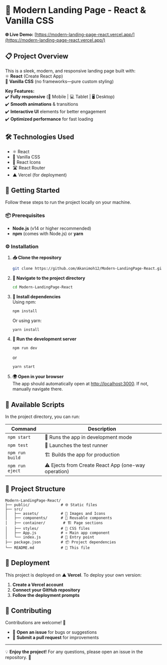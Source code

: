 # 🚀 Modern Landing Page - React & Vanilla CSS  

**🌐 Live Demo:** [https://modern-landing-page-react.vercel.app/](https://modern-landing-page-react.vercel.app/)  

## 📋 Project Overview  

This is a sleek, modern, and responsive landing page built with:  
⚛️ **React** (Create React App)  
🎨 **Vanilla CSS** (no frameworks—pure custom styling)  

**Key Features:**  
✔️ **Fully responsive** (📱 Mobile | 💻 Tablet | 🖥️ Desktop)  
✔️ **Smooth animations** & transitions  
✔️ **Interactive UI** elements for better engagement  
✔️ **Optimized performance** for fast loading  

## 🛠️ Technologies Used  

- ⚛️ React  
- 🎨 Vanilla CSS  
- 🔗 React Icons  
- 🛣️ React Router 
- ▲ Vercel (for deployment)  

## 🏁 Getting Started  

Follow these steps to run the project locally on your machine.  

### 📦 Prerequisites  

- **Node.js** (v14 or higher recommended)  
- **npm** (comes with Node.js) or **yarn**  

### ⚙️ Installation  

1. **📥 Clone the repository**  
   ```bash
   git clone https://github.com/Akanimoh12/Modern-LandingPage-React.git
   ```  

2. **📂 Navigate to the project directory**  
   ```bash
   cd Modern-LandingPage-React
   ```  

3. **🔧 Install dependencies**  
   Using npm:  
   ```bash
   npm install
   ```  
   Or using yarn:  
   ```bash
   yarn install
   ```  

4. **🚀 Run the development server**  
   ```bash
   npm run dev
   ```  
   or  
   ```bash
   yarn start
   ```  

5. **🌍 Open in your browser**  
   The app should automatically open at [http://localhost:3000](http://localhost:3000). If not, manually navigate there.  

## 📜 Available Scripts  

In the project directory, you can run:  

| Command | Description |
|---------|-------------|
| `npm start` | 🚀 Runs the app in development mode |  
| `npm test` | 🧪 Launches the test runner |  
| `npm run build` | 🏗️ Builds the app for production |  
| `npm run eject` | ⚠️ Ejects from Create React App (one-way operation) |  

## 📂 Project Structure  

```
Modern-LandingPage-React/
├── public/              # 🌐 Static files
├── src/
│   ├── assets/          # 🎨 Images and Icons
│   ├── components/      # 🔧 Reusable components
│   ├── container/        # 🏗️ Page sections
│   ├── styles/          # 🎨 CSS files
│   ├── App.js           # ⚛️ Main app component
│   └── index.js         # 📌 Entry point
├── package.json         # 📦 Project dependencies
└── README.md            # 📖 This file
```  

## 🚀 Deployment  

This project is deployed on **▲ Vercel**. To deploy your own version:  

1. **Create a Vercel account**  
2. **Connect your GitHub repository**  
3. **Follow the deployment prompts**  

## 🤝 Contributing  

Contributions are welcome! 🎉  
- 🐛 **Open an issue** for bugs or suggestions  
- 🔄 **Submit a pull request** for improvements  

---

💡 **Enjoy the project!** For any questions, please open an issue in the repository. 🚀